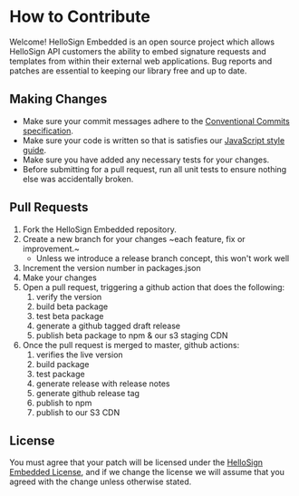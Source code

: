 # How to Contribute

Welcome! HelloSign Embedded is an open source project which allows HelloSign API customers the ability to embed signature requests and templates from within their external web applications. Bug reports and patches are essential to keeping our library free and up to date.

## Making Changes

* Make sure your commit messages adhere to the [Conventional Commits specification](https://conventionalcommits.org/).
* Make sure your code is written so that is satisfies our [JavaScript style guide](https://github.com/hellosign/javascript).
* Make sure you have added any necessary tests for your changes.
* Before submitting for a pull request, run all unit tests to ensure nothing else was accidentally broken.

## Pull Requests

1. Fork the HelloSign Embedded repository.
2. Create a new branch for your changes ~each feature, fix or improvement.~
   * Unless we introduce a release branch concept, this won't work well
3. Increment the version number in packages.json
4. Make your changes
5. Open a pull request, triggering a github action that does the following:
   1. verify the version
   2. build beta package
   3. test beta package
   4. generate a github tagged draft release
   5. publish beta package to npm & our s3 staging CDN
6. Once the pull request is merged to master, github actions:
   1. verifies the live version
   2. build package
   3. test package
   4. generate release with release notes
   5. generate github release tag
   6. publish to npm
   7. publish to our S3 CDN

## License

You must agree that your patch will be licensed under the [HelloSign Embedded License](../LICENSE.md), and if we change the license we will assume that you agreed with the change unless otherwise stated.
